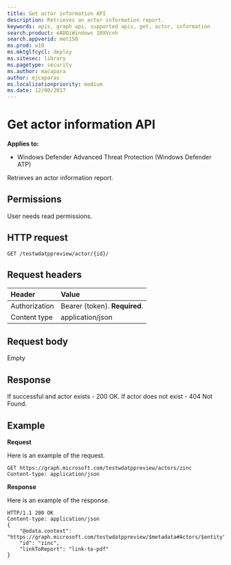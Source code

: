 ```yaml
---
title: Get actor information API
description: Retrieves an actor information report. 
keywords: apis, graph api, supported apis, get, actor, information
search.product: eADQiWindows 10XVcnh
search.appverid: met150
ms.prod: w10
ms.mktglfcycl: deploy
ms.sitesec: library
ms.pagetype: security
ms.author: macapara
author: mjcaparas
ms.localizationpriority: medium
ms.date: 12/08/2017
---
```



# Get actor information API

**Applies to:**

- Windows Defender Advanced Threat Protection (Windows Defender ATP)



Retrieves an actor information report. 

## Permissions
User needs read permissions.

## HTTP request
```
GET /testwdatppreview/actor/{id}/
```

## Request headers

Header | Value 
:---|:---
Authorization | Bearer {token}. **Required**.
Content type | application/json


## Request body
Empty

## Response
If successful and actor exists - 200 OK. 
If actor does not exist - 404 Not Found.


## Example

**Request**

Here is an example of the request.

```
GET https://graph.microsoft.com/testwdatppreview/actors/zinc
Content-type: application/json
```

**Response**

Here is an example of the response.


```
HTTP/1.1 200 OK
Content-type: application/json
{
    "@odata.context": "https://graph.microsoft.com/testwdatppreview/$metadata#Actors/$entity",
    "id": "zinc",
    "linkToReport": "link-to-pdf"
}
```
